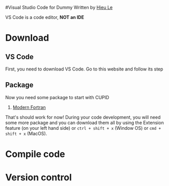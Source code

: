 #Visual Studio Code for Dummy
Written by [Hieu Le](https://github.com/hieulel)

VS Code is a code editor, **NOT an IDE**

# Download
## VS Code
First, you need to download VS Code. Go to this website and follow its step
## Package
Now you need some package to start with CUPID
1. [Modern Fortran](https://marketplace.visualstudio.com/items?itemName=krvajalm.linter-gfortran)

That's should work for now! During your code development, you will need some more package and you can download them all by using the Extension feature (on your left hand side) or `ctrl + shift + x` (Window OS) or `cmd + shift + x` (MacOS). 
# Compile code

# Version control
